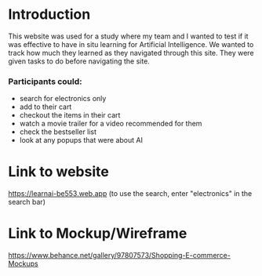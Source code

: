 # Introduction

This website was used for a study where my team and I wanted to test if it was effective to have in situ learning for Artificial Intelligence.
We wanted to track how much they learned as they navigated through this site. They were given tasks to do before navigating the site.

### Participants could:
- search for electronics only
- add to their cart 
- checkout the items in their cart 
- watch a movie trailer for a video recommended for them
- check the bestseller list 
- look at any popups that were about AI


# Link to website
https://learnai-be553.web.app (to use the search, enter "electronics" in the search bar)

# Link to Mockup/Wireframe
https://www.behance.net/gallery/97807573/Shopping-E-commerce-Mockups
